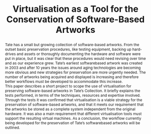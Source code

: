 ---
abstract: 'Tate has a small but growing collection of software-based artworks. From
  the outset basic preservation procedures, like testing equipment, backing up hard-drives
  and assets or thoroughly documenting the hardware and software were put in place,
  but it was clear that these procedures would need revising over time and as our
  experience grew. Tate’s earliest softwarebased artwork was created in 2003 and after
  10 years the issues around aging technologies are becoming more obvious and new
  strategies for preservation are more urgently needed. The number of artworks being
  acquired and displayed is increasing and therefore better workflows must be developed
  to accommodate this increase.


  This paper describes a short project to scope the use of virtualisation for preserving
  software-based artworks in Tate’s Collection. It briefly explains the tests performed,
  in terms of the techniques, resources and expertise involved. Through the tests
  it was confirmed that virtualisation is a viable strategy for the preservation of
  software-based artworks, and that it meets our requirement that the artworks be
  stored as a complete system independent from the original hardware. It was also
  a main requirement that different virtualisation tools must support the resulting
  virtual machines. As a conclusion, the workflow currently being developed for the
  preservation of Tate’s softwarebased artworks will be outlined.'
creators:
- Falcão, Patrícia
- Ashe, Alistair
- Jones, Brian
date: null
document_url: https://services.phaidra.univie.ac.at/api/object/o:378082/download
grand_parent: iPRES
institutions: []
keywords:
- software-based art
- computer-based art
- born-digital artworks
- virtualisation
- digital preservation
- long-term access
- museums
landing_page_url: https://phaidra.univie.ac.at/o:378082
language: eng
layout: publication
license: CC BY-NC-SA 3.0 AT
notes_url: null
parent: iPRES 2014
publication_type: paper
size: 515944
slides_url: null
source_name: iPRES
stream_url: null
title: Virtualisation as a Tool for the Conservation of Software-Based Artworks
year: 2014
---